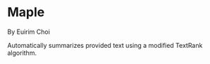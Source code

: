 # Maple
By Euirim Choi

Automatically summarizes provided text using a modified TextRank algorithm.

